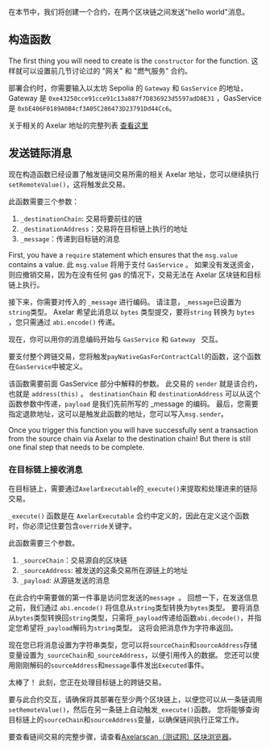 在本节中，我们将创建一个合约，在两个区块链之间发送"hello world"消息。

## 构造函数

The first thing you will need to create is the `constructor` for the function. 这样就可以设置前几节讨论过的 "网关" 和 "燃气服务" 合约。

部署合约时，你需要输入以太坊 Sepolia 的 `Gateway` 和 `GasService` 的地址，Gateway 是 `0xe43250cce91cce91c13a887f7D836923d5597adD8E31` ，GasService 是 `0xbE406F0189A0B4cf3A05C286473D23791Dd44Cc6`。

关于相关的 Axelar 地址的完整列表 <a href="https://docs.axelar.dev/resources/contract-addresses/testnet" target="_blank">查看这里</a>

## 发送链际消息

现在构造函数已经设置了触发链间交易所需的相关 Axelar 地址，您可以继续执行`setRemoteValue()`，这将触发此交易。

此函数需要三个参数：

1. `_destinationChain`: 交易将要前往的链
2. `_destinationAddress`：交易将在目标链上执行的地址
3. `_message`：传递到目标链的消息

First, you have a `require` statement which ensures that the `msg.value` contains a value. 此 `msg.value` 将用于支付 `GasService` 。 如果没有发送资金，则应撤销交易，因为在没有任何 gas 的情况下，交易无法在 Axelar 区块链和目标链上执行。

接下来，你需要对传入的 `_message` 进行编码。 请注意，`_message`已设置为`string`类型。 Axelar 希望此消息以 `bytes` 类型提交，要将`string` 转换为 `bytes` ，您只需通过 `abi.encode()` 传递。

现在，你可以用你的消息编码开始与 `GasService` 和 `Gateway ` 交互。

要支付整个跨链交易，您将触发`payNativeGasForContractCall`的函数，这个函数在`GasService`中被定义。

该函数需要前面 GasService 部分中解释的参数。 此交易的 `sender` 就是该合约，也就是 `address(this)` 。 `destinationChain` 和 `destinationAddress` 可以从这个函数参数中传递，`payload` 是我们先前所写的 \_message 的编码。 最后，您需要指定退款地址，这可以是触发此函数的地址，您可以写入`msg.sender`。

Once you trigger this function you will have successfully sent a transaction from the source chain via Axelar to the destination chain! But there is still one final step that needs to be complete.

### 在目标链上接收消息

在目标链上，需要通过`AxelarExecutable`的`_execute()`来提取和处理进来的链际交易。

`_execute()` 函数是在 `AxelarExecutable` 合约中定义的，因此在定义这个函数时，你必须记住要包含`override`关键字。

此函数需要三个参数。

1. `_sourceChain`：交易源自的区块链
2. `_sourceAddress`: 被发送的这条交易所在源链上的地址
3. `_payload`: 从源链发送的消息

在此合约中需要做的第一件事是访问您发送的`message `。 回想一下，在发送信息之前，我们通过 `abi.encode()` 将信息从`string`类型转换为`bytes`类型。 要将消息从`bytes`类型转换回`string`类型，只需将`_payload`传递给函数`abi.decode()`，并指定您希望将`_payload`解码为`string`类型。 这将会把消息作为字符串返回。

现在您已将消息设置为字符串类型，您可以将`sourceChain`和`sourceAddress`存储变量设置为`_sourceChain`和`_sourceAddress`，以便引用传入的数据。 您还可以使用刚刚解码的`sourceAddress`和`message`事件发出`Executed`事件。

太棒了！ 此刻，您正在处理目标链上的跨链交易。

要与此合约交互，请确保将其部署在至少两个区块链上，以便您可以从一条链调用`setRemoteValue()`，然后在另一条链上自动触发`_execute()`函数。 您将能够查询目标链上的`sourceChain`和`sourceAddress`变量，以确保链间执行正常工作。

要查看链间交易的完整步骤，请查看<a href="https://testnet.axelarscan.io" target="_blank">Axelarscan（测试网）区块浏览器</a>。
